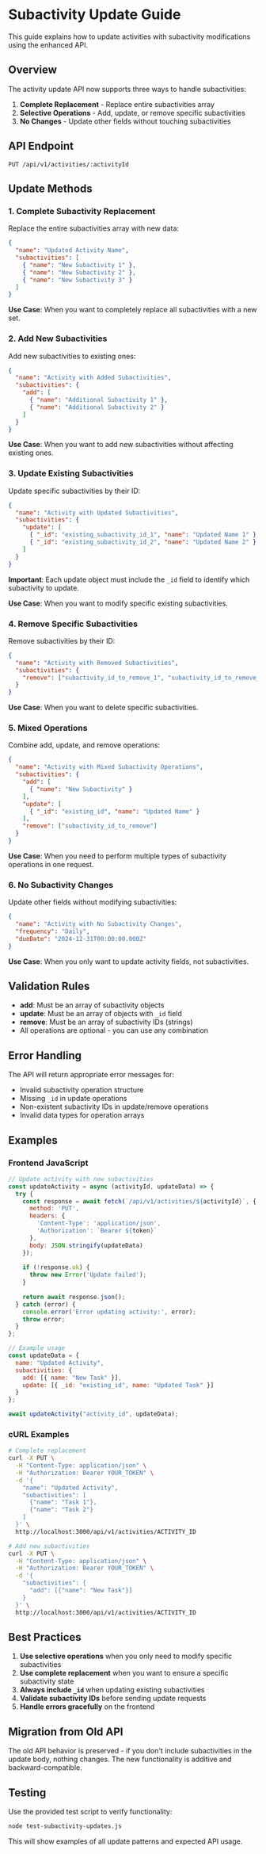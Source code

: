 # Subactivity Update Guide

This guide explains how to update activities with subactivity modifications using the enhanced API.

## Overview

The activity update API now supports three ways to handle subactivities:

1. **Complete Replacement** - Replace entire subactivities array
2. **Selective Operations** - Add, update, or remove specific subactivities
3. **No Changes** - Update other fields without touching subactivities

## API Endpoint

```
PUT /api/v1/activities/:activityId
```

## Update Methods

### 1. Complete Subactivity Replacement

Replace the entire subactivities array with new data:

```json
{
  "name": "Updated Activity Name",
  "subactivities": [
    { "name": "New Subactivity 1" },
    { "name": "New Subactivity 2" },
    { "name": "New Subactivity 3" }
  ]
}
```

**Use Case**: When you want to completely replace all subactivities with a new set.

### 2. Add New Subactivities

Add new subactivities to existing ones:

```json
{
  "name": "Activity with Added Subactivities",
  "subactivities": {
    "add": [
      { "name": "Additional Subactivity 1" },
      { "name": "Additional Subactivity 2" }
    ]
  }
}
```

**Use Case**: When you want to add new subactivities without affecting existing ones.

### 3. Update Existing Subactivities

Update specific subactivities by their ID:

```json
{
  "name": "Activity with Updated Subactivities",
  "subactivities": {
    "update": [
      { "_id": "existing_subactivity_id_1", "name": "Updated Name 1" },
      { "_id": "existing_subactivity_id_2", "name": "Updated Name 2" }
    ]
  }
}
```

**Important**: Each update object must include the `_id` field to identify which subactivity to update.

**Use Case**: When you want to modify specific existing subactivities.

### 4. Remove Specific Subactivities

Remove subactivities by their ID:

```json
{
  "name": "Activity with Removed Subactivities",
  "subactivities": {
    "remove": ["subactivity_id_to_remove_1", "subactivity_id_to_remove_2"]
  }
}
```

**Use Case**: When you want to delete specific subactivities.

### 5. Mixed Operations

Combine add, update, and remove operations:

```json
{
  "name": "Activity with Mixed Subactivity Operations",
  "subactivities": {
    "add": [
      { "name": "New Subactivity" }
    ],
    "update": [
      { "_id": "existing_id", "name": "Updated Name" }
    ],
    "remove": ["subactivity_id_to_remove"]
  }
}
```

**Use Case**: When you need to perform multiple types of subactivity operations in one request.

### 6. No Subactivity Changes

Update other fields without modifying subactivities:

```json
{
  "name": "Activity with No Subactivity Changes",
  "frequency": "Daily",
  "dueDate": "2024-12-31T00:00:00.000Z"
}
```

**Use Case**: When you only want to update activity fields, not subactivities.

## Validation Rules

- **add**: Must be an array of subactivity objects
- **update**: Must be an array of objects with `_id` field
- **remove**: Must be an array of subactivity IDs (strings)
- All operations are optional - you can use any combination

## Error Handling

The API will return appropriate error messages for:
- Invalid subactivity operation structure
- Missing `_id` in update operations
- Non-existent subactivity IDs in update/remove operations
- Invalid data types for operation arrays

## Examples

### Frontend JavaScript

```javascript
// Update activity with new subactivities
const updateActivity = async (activityId, updateData) => {
  try {
    const response = await fetch(`/api/v1/activities/${activityId}`, {
      method: 'PUT',
      headers: {
        'Content-Type': 'application/json',
        'Authorization': `Bearer ${token}`
      },
      body: JSON.stringify(updateData)
    });
    
    if (!response.ok) {
      throw new Error('Update failed');
    }
    
    return await response.json();
  } catch (error) {
    console.error('Error updating activity:', error);
    throw error;
  }
};

// Example usage
const updateData = {
  name: "Updated Activity",
  subactivities: {
    add: [{ name: "New Task" }],
    update: [{ _id: "existing_id", name: "Updated Task" }]
  }
};

await updateActivity("activity_id", updateData);
```

### cURL Examples

```bash
# Complete replacement
curl -X PUT \
  -H "Content-Type: application/json" \
  -H "Authorization: Bearer YOUR_TOKEN" \
  -d '{
    "name": "Updated Activity",
    "subactivities": [
      {"name": "Task 1"},
      {"name": "Task 2"}
    ]
  }' \
  http://localhost:3000/api/v1/activities/ACTIVITY_ID

# Add new subactivities
curl -X PUT \
  -H "Content-Type: application/json" \
  -H "Authorization: Bearer YOUR_TOKEN" \
  -d '{
    "subactivities": {
      "add": [{"name": "New Task"}]
    }
  }' \
  http://localhost:3000/api/v1/activities/ACTIVITY_ID
```

## Best Practices

1. **Use selective operations** when you only need to modify specific subactivities
2. **Use complete replacement** when you want to ensure a specific subactivity state
3. **Always include `_id`** when updating existing subactivities
4. **Validate subactivity IDs** before sending update requests
5. **Handle errors gracefully** on the frontend

## Migration from Old API

The old API behavior is preserved - if you don't include subactivities in the update body, nothing changes. The new functionality is additive and backward-compatible.

## Testing

Use the provided test script to verify functionality:

```bash
node test-subactivity-updates.js
```

This will show examples of all update patterns and expected API usage.
